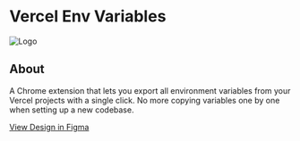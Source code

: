 # Vercel Env Variables

![Logo](https://i.ibb.co/gRPGSwm/Promo-Tile.png)

## About
A Chrome extension that lets you export all environment variables from your Vercel projects with a single click. No more copying variables one by one when setting up a new codebase.

[View Design in Figma](https://www.figma.com/design/HEUaSGIRA1Zm8v1QPnZp0j/VercelEnv?node-id=0-1&t=bzm7XtbQChFEBZon-1)